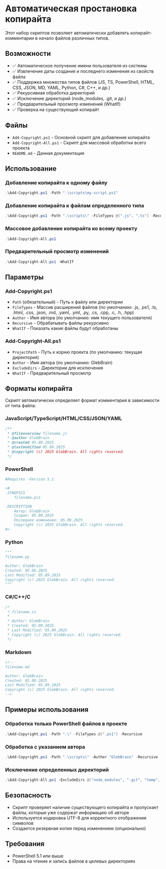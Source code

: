# Автоматическая простановка копирайта

Этот набор скриптов позволяет автоматически добавлять копирайт-комментарии в начало файлов различных типов.

## Возможности

- ✅ Автоматическое получение имени пользователя из системы
- ✅ Извлечение даты создания и последнего изменения из свойств файла
- ✅ Поддержка множества типов файлов (JS, TS, PowerShell, HTML, CSS, JSON, MD, YAML, Python, C#, C++, и др.)
- ✅ Рекурсивная обработка директорий
- ✅ Исключение директорий (node_modules, .git, и др.)
- ✅ Предварительный просмотр изменений (WhatIf)
- ✅ Проверка на существующий копирайт

## Файлы

- `Add-Copyright.ps1` - Основной скрипт для добавления копирайта
- `Add-Copyright-All.ps1` - Скрипт для массовой обработки всего проекта
- `README.md` - Данная документация

## Использование

### Добавление копирайта к одному файлу

```powershell
.\Add-Copyright.ps1 -Path ".\scripts\my-script.ps1"
```

### Добавление копирайта к файлам определенного типа

```powershell
.\Add-Copyright.ps1 -Path ".\scripts\" -FileTypes @(".js", ".ts") -Recursive
```

### Массовое добавление копирайта ко всему проекту

```powershell
.\Add-Copyright-All.ps1
```

### Предварительный просмотр изменений

```powershell
.\Add-Copyright-All.ps1 -WhatIf
```

## Параметры

### Add-Copyright.ps1

- `Path` (обязательный) - Путь к файлу или директории
- `FileTypes` - Массив расширений файлов (по умолчанию: .js, .ps1, .ts, .html, .css, .json, .md, .yaml, .yml, .py, .cs, .cpp, .c, .h, .hpp)
- `Author` - Имя автора (по умолчанию: имя текущего пользователя)
- `Recursive` - Обрабатывать файлы рекурсивно
- `WhatIf` - Показать какие файлы будут обработаны

### Add-Copyright-All.ps1

- `ProjectPath` - Путь к корню проекта (по умолчанию: текущая директория)
- `Author` - Имя автора (по умолчанию: GlebBrain)
- `ExcludeDirs` - Директории для исключения
- `WhatIf` - Предварительный просмотр

## Форматы копирайта

Скрипт автоматически определяет формат комментария в зависимости от типа файла:

### JavaScript/TypeScript/HTML/CSS/JSON/YAML
```javascript
/**
 * @fileoverview filename.js
 * @author GlebBrain
 * @created 05.09.2025
 * @lastmodified 05.09.2025
 * @copyright (c) 2025 GlebBrain. All rights reserved.
 */
```

### PowerShell
```powershell
#Requires -Version 5.1

<#
.SYNOPSIS
    filename.ps1

.DESCRIPTION
    Автор: GlebBrain
    Создан: 05.09.2025
    Последнее изменение: 05.09.2025
    Copyright (c) 2025 GlebBrain. All rights reserved.
#>
```

### Python
```python
"""
filename.py

Author: GlebBrain
Created: 05.09.2025
Last Modified: 05.09.2025
Copyright (c) 2025 GlebBrain. All rights reserved.
"""
```

### C#/C++/C
```csharp
/*
 * filename.cs
 * 
 * Author: GlebBrain
 * Created: 05.09.2025
 * Last Modified: 05.09.2025
 * Copyright (c) 2025 GlebBrain. All rights reserved.
 */
```

### Markdown
```html
<!--
filename.md

Author: GlebBrain
Created: 05.09.2025
Last Modified: 05.09.2025
Copyright (c) 2025 GlebBrain. All rights reserved.
-->
```

## Примеры использования

### Обработка только PowerShell файлов в проекте

```powershell
.\Add-Copyright.ps1 -Path ".\" -FileTypes @(".ps1") -Recursive
```

### Обработка с указанием автора

```powershell
.\Add-Copyright.ps1 -Path ".\scripts\" -Author "GlebBrain" -Recursive
```

### Исключение определенных директорий

```powershell
.\Add-Copyright-All.ps1 -ExcludeDirs @("node_modules", ".git", "temp", "build")
```

## Безопасность

- Скрипт проверяет наличие существующего копирайта и пропускает файлы, которые уже содержат информацию об авторе
- Используется кодировка UTF-8 для корректного отображения символов
- Создается резервная копия перед изменением (опционально)

## Требования

- PowerShell 5.1 или выше
- Права на чтение и запись файлов в целевых директориях
